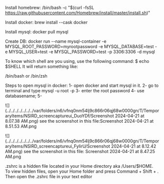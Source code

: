 Install homebrew:
/bin/bash -c "$(curl -fsSL https://raw.githubusercontent.com/Homebrew/install/master/install.sh)"

Install docker: brew install --cask docker

Install mysql: docker pull mysql

Create DB:
docker run --name mysql-container -e MYSQL_ROOT_PASSWORD=myrootpassword -e MYSQL_DATABASE=test -e MYSQL_USER=test -e MYSQL_PASSWORD=test -p 3306:3306 -d mysql

To know which shell are you using, use the following command:
$ echo $SHELL
It will return something like:

/bin/bash
or
/bin/zsh

Steps to open mysql in docker:
1- open docker and start mysql in it.
2- go to terminal and type mysql -u root -p
3- enter the root password
4- use databasename;
5- 

![](../../../../../../../var/folders/n6/vfnq0nm54lj9c866r06qj68w0000gn/T/TemporaryItems/NSIRD_screencaptureui_DuoYDf/Screenshot 2024-04-21 at 8.07.38 AM.png)
see the screenshot in this file:Screenshot 2024-04-21 at 8.51.53 AM.png



![](../../../../../../../var/folders/n6/vfnq0nm54lj9c866r06qj68w0000gn/T/TemporaryItems/NSIRD_screencaptureui_FylirU/Screenshot 2024-04-21 at 8.12.42 AM.png)
see the screenshot in this file: Screenshot 2024-04-21 at 8.47.25 AM.png



.zshrc is a hidden file located in your Home directory aka /Users/$HOME. To view hidden files, open your Home folder and press Command + Shift + . Then open the .zshrc file in your text editor


